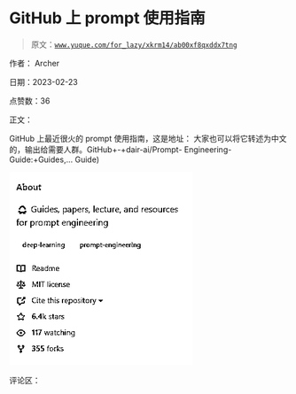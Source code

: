 # GitHub 上 prompt 使用指南

> 原文：[`www.yuque.com/for_lazy/xkrm14/ab00xf8qxddx7tng`](https://www.yuque.com/for_lazy/xkrm14/ab00xf8qxddx7tng)

作者： Archer

日期：2023-02-23

点赞数：36

正文：

GitHub 上最近很火的 prompt 使用指南，这是地址： 大家也可以将它转述为中文的，输出给需要人群。GitHub+-+dair-ai/Prompt- Engineering-Guide:+Guides,... Guide)

![](img/fb1551aeca233dc1d6e0b444eb964848.png)

评论区：



